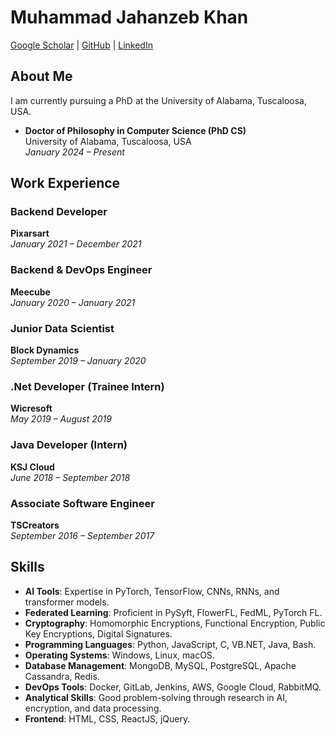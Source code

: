 # Muhammad Jahanzeb Khan

[Google Scholar](https://scholar.google.com/citations?user=w1_pqnoAAAAJ&hl=en) | [GitHub](https://github.com/jahanxb) | [LinkedIn](https://www.linkedin.com/in/jahanxb-khan/)

## About Me

I am currently pursuing a PhD at the University of Alabama, Tuscaloosa, USA. 

- **Doctor of Philosophy in Computer Science (PhD CS)**  
  University of Alabama, Tuscaloosa, USA  
  *January 2024 – Present*

## Work Experience

### Backend Developer
**Pixarsart**  
*January 2021 – December 2021*  

### Backend & DevOps Engineer
**Meecube**  
*January 2020 – January 2021*  

### Junior Data Scientist
**Block Dynamics**  
*September 2019 – January 2020*  

### .Net Developer (Trainee Intern)
**Wicresoft**  
*May 2019 – August 2019*  

### Java Developer (Intern)
**KSJ Cloud**  
*June 2018 – September 2018*  

### Associate Software Engineer
**TSCreators**  
*September 2016 – September 2017*  


## Skills

- **AI Tools**: Expertise in PyTorch, TensorFlow, CNNs, RNNs, and transformer models.  
- **Federated Learning**: Proficient in PySyft, FlowerFL, FedML, PyTorch FL.  
- **Cryptography**: Homomorphic Encryptions, Functional Encryption, Public Key Encryptions, Digital Signatures.
- **Programming Languages**: Python, JavaScript, C, VB.NET, Java, Bash.  
- **Operating Systems**: Windows, Linux, macOS.  
- **Database Management**: MongoDB, MySQL, PostgreSQL, Apache Cassandra, Redis.  
- **DevOps Tools**: Docker, GitLab, Jenkins, AWS, Google Cloud, RabbitMQ.  
- **Analytical Skills**: Good problem-solving through research in AI, encryption, and data processing.  
- **Frontend**: HTML, CSS, ReactJS, jQuery.
